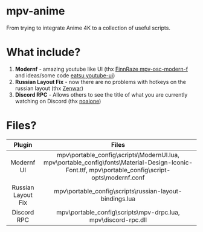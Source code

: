 # mpv-anime

From trying to integrate Anime 4K to a collection of useful scripts.

# What include?
1. <b>Modernf</b> - amazing youtube like UI (thx [FinnRaze mpv-osc-modern-f](https://github.com/FinnRaze/mpv-osc-modern-f/tree/main) and ideas/some code [eatsu youtube-ui](https://github.com/eatsu/mpv-osc-youtube-ui))
2. <b>Russian Layout Fix</b> - now there are no problems with hotkeys on the russian layout (thx [Zenwar](https://github.com/zenwarr/mpv-config/blob/master/scripts/russian-layout-bindings.lua))
4. <b>Discord RPC</b> - Allows others to see the title of what you are currently watching on Discord (thx [noaione](https://github.com/noaione/mpv-discordRPC))

# Files?
| Plugin | Files |
| :-: | :-: |
| Modernf UI | mpv\portable_config\scripts\ModernUI.lua, mpv\portable_config\fonts\Material-Design-Iconic-Font.ttf, mpv\portable_config\script-opts\modernf.conf  |
| Russian Layout Fix | mpv\portable_config\scripts\russian-layout-bindings.lua  |
| Discord RPC | mpv\portable_config\scripts\mpv-drpc.lua, mpv\discord-rpc.dll  |
